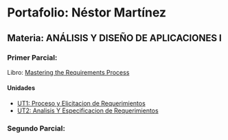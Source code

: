 # Portafolio: Néstor Martínez
## Materia: ANÁLISIS Y DISEÑO DE APLICACIONES I

### Primer Parcial:
Libro: [Mastering the Requirements Process](UT1_&_UT2_Mastering_the_Requirements_Process)

#### Unidades
* [UT1: Proceso y Elicitacion de Requerimientos](UT1_Proceso_Y_Elicitacion_de_Requerimientos)
* [UT2: Analisis Y Especificacion de Requerimientos](UT2_Analisis_Y_Especificacion_de_Requerimientos)

### Segundo Parcial:

